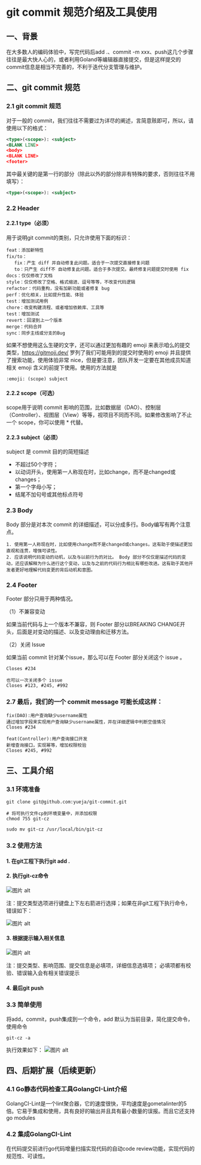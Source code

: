 # git commit 规范介绍及工具使用

## 一、背景
在大多数人的编码体验中，写完代码后add .、commit -m xxx、push这几个步骤往往是最大快人心的，或者利用Goland等编辑器直接提交，但是这样提交的commit信息是相当不完善的，不利于迭代分支管理与维护。

## 二、git commit 规范
### 2.1 git commit 规范
对于一般的 commit，我们往往不需要过为详尽的阐述，言简意赅即可，所以，请使用以下的格式：
```xml
<type>(<scope>): <subject>
<BLANK LINE>
<body>
<BLANK LINE>
<footer>
```
其中最关键的是第一行的部分（除此以外的部分除非有特殊的要求，否则往往不用填写）：
```xml
<type>(<scope>): <subject>
```


### 2.2 Header
#### 2.2.1 type（必须）
用于说明git commit的类别，只允许使用下面的标识：

```shell
feat：添加新特性
fix/to：
   fix：产生 diff 并自动修复此问题。适合于一次提交直接修复问题
   to：只产生 diff不 自动修复此问题。适合于多次提交。最终修复问题提交时使用 fix
docs：仅仅修改了文档
style：仅仅修改了空格、格式缩进、逗号等等，不改变代码逻辑
refactor：代码重构，没有加新功能或者修复 bug
perf：优化相关，比如提升性能、体验
test：增加测试用例
chore：改变构建流程、或者增加依赖库、工具等
test：增加测试
revert：回滚到上一个版本
merge：代码合并
sync：同步主线或分支的Bug
```
如果不想使用这么生硬的文字，还可以通过更加有趣的 emoji 来表示咱么的提交类型，https://gitmoji.dev/ 罗列了我们可能用到的提交时使用的 emoji 并且提供了搜索功能，使用体验非常 nice，但是要注意，团队开发一定要在其他成员知道相关 emoji 含义的前提下使用。使用的方法就是

```
:emoji: (scope) subject
```

#### 2.2.2 scope（可选）
scope用于说明 commit 影响的范围，比如数据层（DAO）、控制层（Controller）、视图层（View）等等，视项目不同而不同。如果修改影响了不止一个 scope，你可以使用 * 代替。

#### 2.2.3 subject（必须）
subject 是 commit 目的的简短描述
- 不超过50个字符；
- 以动词开头，使用第一人称现在时，比如change，而不是changed或changes；
- 第一个字母小写；
- 结尾不加句号或其他标点符号

### 2.3 Body
Body 部分是对本次 commit 的详细描述，可以分成多行。Body编写有两个注意点。
```shell
1. 使用第一人称现在时，比如使用change而不是changed或changes。这有助于使描述更加直观和连贯，增强可读性。
2. 应该说明代码变动的动机，以及与以前行为的对比。 Body 部分不仅仅是描述代码的变动，还应该解释为什么进行这个变动，以及与之前的代码行为相比有哪些改进。这有助于其他开发者更好地理解代码变更的背后动机和意图。
```

### 2.4 Footer
Footer 部分只用于两种情况。

（1）不兼容变动

如果当前代码与上一个版本不兼容，则 Footer 部分以BREAKING CHANGE开头，后面是对变动的描述、以及变动理由和迁移方法。

（2）关闭 Issue

如果当前 commit 针对某个issue，那么可以在 Footer 部分关闭这个 issue 。


```shell
Closes #234

也可以一次关闭多个 issue
Closes #123, #245, #992
```

### 2.7 最后，我们的一个 commit message 可能长成这样：

```shell
fix(DAO):用户查询缺少username属性
通过增加字段来实现用户查询缺少username属性，并在详细逻辑中判断空值情况
Closes #234
```

```
feat(Controller):用户查询接口开发
新增查询接口，实现幂等，增加权限校验
Closes #245, #992
```

## 三、工具介绍
### 3.1 环境准备
```shell
git clone git@github.com:yueja/git-commit.git

# 将可执行文件cp到环境变量中，并添加权限
chmod 755 git-cz

sudo mv git-cz /usr/local/bin/git-cz
```
### 3.2 使用方法
#### 1. 在git工程下执行git add .
#### 2. 执行git-cz命令
![图片 alt](./img/WX20240716-225325@2x.png "图片 title")

注：提交类型选项进行键盘上下左右箭进行选择；如果在非git工程下执行命令，错误如下：

![图片 alt](./img/WX20240716-225554@2x.png "图片 title")

#### 3. 根据提示输入相关信息

![图片 alt](./img/WX20240716-225821@2x.png "图片 title")

注：提交类型、影响范围、提交信息是必填项，详细信息选填项；
必填项都有校验、错误输入会有相关错误提示

#### 4. 最后git push

### 3.3 简单使用
将add，commit，push集成到一个命令，add 默认为当前目录，简化提交命令，使用命令
```shell
git-cz -a
```
执行效果如下：
![图片 alt](./img/WX20240716-230811@2x.png "图片 title")

## 四、后期扩展（后续更新）
### 4.1 Go静态代码检查⼯具GolangCI-Lint介绍
GolangCI-Lint是⼀个lint聚合器，它的速度很快，平均速度是gometalinter的5
倍。它易于集成和使⽤，具有良好的输出并且具有最⼩数量的误报。⽽且它还⽀持go
modules

### 4.2 集成GolangCI-Lint
在代码提交前进行go代码增量扫描实现代码的自动code review功能，实现代码的规范性、可读性。
